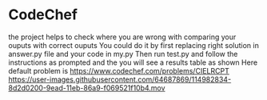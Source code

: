 # CodeChef
the project helps to check where you are wrong with comparing your ouputs with correct ouputs
You could do it by first replacing right solution in answer.py file and your code in my.py
Then run test.py
and follow the instructions as prompted and the you will see a results table as shown
Here default problem is https://www.codechef.com/problems/CIELRCPT
https://user-images.githubusercontent.com/64687869/114982834-8d2d0200-9ead-11eb-86a9-f069521f10b4.mov